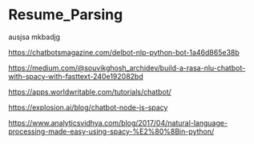 # Resume_Parsing
ausjsa
mkbadjg

https://chatbotsmagazine.com/delbot-nlp-python-bot-1a46d865e38b

https://medium.com/@souvikghosh_archidev/build-a-rasa-nlu-chatbot-with-spacy-with-fasttext-240e192082bd

https://apps.worldwritable.com/tutorials/chatbot/

https://explosion.ai/blog/chatbot-node-js-spacy

https://www.analyticsvidhya.com/blog/2017/04/natural-language-processing-made-easy-using-spacy-%E2%80%8Bin-python/
